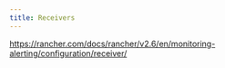 ```yaml
---
title: Receivers
---
```


https://rancher.com/docs/rancher/v2.6/en/monitoring-alerting/configuration/receiver/